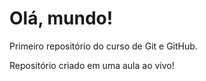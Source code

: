 # Olá, mundo!
 Primeiro repositório do curso de Git e GitHub.

 Repositório criado em uma aula ao vivo!
